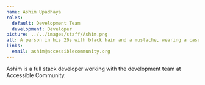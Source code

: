 ```yaml
---
name: Ashim Upadhaya
roles:
  default: Development Team
  development: Developer
picture: ../../images/staff/Ashim.png
alt: A person in his 20s with black hair and a mustache, wearing a casual outfit
links:
  email: ashim@accessiblecommunity.org
---
```


Ashim is a full stack developer working with the development team at Accessible Community.
